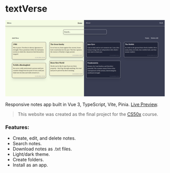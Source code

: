 # textVerse

![Screenshot](screenshot.png)

Responsive notes app built in Vue 3, TypeScript, Vite, Pinia. [Live Preview](https://textverse.web.app).

> This website was created as the final project for the [CS50x](https://https://cs50.harvard.edu/x/2024/) course.

### Features:
- Create, edit, and delete notes.
- Search notes.
- Download notes as .txt files.
- Light/dark theme.
- Create folders.
- Install as an app.